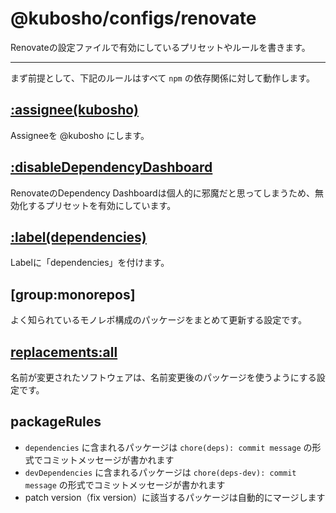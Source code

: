 # @kubosho/configs/renovate

Renovateの設定ファイルで有効にしているプリセットやルールを書きます。

---

まず前提として、下記のルールはすべて `npm` の依存関係に対して動作します。

## [:assignee(kubosho)](https://docs.renovatebot.com/presets-default/#assigneearg0)

Assigneeを @kubosho にします。

## [:disableDependencyDashboard](https://docs.renovatebot.com/presets-default/#disabledependencydashboard)

RenovateのDependency Dashboardは個人的に邪魔だと思ってしまうため、無効化するプリセットを有効にしています。

## [:label(dependencies)](https://docs.renovatebot.com/presets-default/#labelarg0)

Labelに「dependencies」を付けます。

## [group:monorepos]

よく知られているモノレポ構成のパッケージをまとめて更新する設定です。

## [replacements:all](https://docs.renovatebot.com/presets-replacements/#replacementsall)

名前が変更されたソフトウェアは、名前変更後のパッケージを使うようにする設定です。

## packageRules

- `dependencies` に含まれるパッケージは `chore(deps): commit message` の形式でコミットメッセージが書かれます
- `devDependencies` に含まれるパッケージは `chore(deps-dev): commit message` の形式でコミットメッセージが書かれます
- patch version（fix version）に該当するパッケージは自動的にマージします
